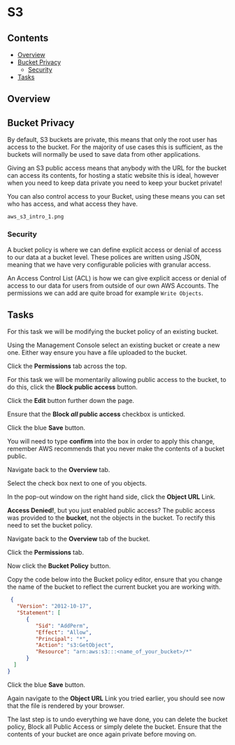 # S3

<!--TOC_START-->
## Contents
- [Overview](#overview)
- [Bucket Privacy](#bucket-privacy)
	- [Security](#security)
- [Tasks](#tasks)

<!--TOC_END-->
## Overview


## Bucket Privacy
By default, S3 buckets are private, this means that only the root user has access to the bucket.  For the majority of use cases this is sufficient, as the buckets will normally be used to save data from other applications.

Giving an S3 public access means that anybody with the URL for the bucket can access its contents, for hosting a static website this is ideal, however when you need to keep data private you need to keep your bucket private!

You can also control access to your Bucket, using these means you can set who has access, and what access they have.

```
aws_s3_intro_1.png
```

### Security

A bucket policy is where we can define explicit access or denial of access to our data at a bucket level.  These polices are written using JSON, meaning that we have very configurable policies with granular access.

An Access Control List (ACL) is how we can give explicit access or denial of access to our data for users from outside of our own AWS Accounts.
The permissions we can add are quite broad for example `Write Objects`.

## Tasks

For this task we will be modifying the bucket policy of an existing bucket.

Using the Management Console select an existing bucket or create a new one.  Either way ensure you have a file uploaded to the bucket.

Click the **Permissions** tab across the top.

For this task we will be momentarily allowing public access to the bucket, to do this, click the **Block public access** button.

Click the **Edit** button further down the page.

Ensure that the **Block *all* public access** checkbox is unticked.

Click the blue **Save** button.

You will need to type **confirm** into the box in order to apply this change, remember AWS recommends that you never make the contents of a bucket public.

Navigate back to the **Overview** tab.

Select the check box next to one of you objects.

In the pop-out window on the right hand side, click the **Object URL** Link.

**Access Denied!**, but you just enabled public access? The public access was provided to the **bucket**, not the objects in the bucket.  To rectify this need to set the bucket policy.

Navigate back to the **Overview** tab of the bucket.

Click the **Permissions** tab.

Now click the **Bucket Policy** button.

Copy the code below into the Bucket policy editor, ensure that you change the name of the bucket to reflect the current bucket you are working with.

```JSON
 {
   "Version": "2012-10-17",
   "Statement": [
      {
         "Sid": "AddPerm",
         "Effect": "Allow",
         "Principal": "*",
         "Action": "s3:GetObject",
         "Resource": "arn:aws:s3:::<name_of_your_bucket>/*"
      }
  ]
}
```
Click the blue **Save** button.

Again navigate to the **Object URL** Link you tried earlier, you should see now that the file is rendered by your browser.

The last step is to undo everything we have done, you can delete the bucket policy, Block all Public Access or simply delete the bucket.  Ensure that the contents of your bucket are once again private before moving on.

